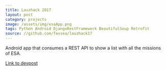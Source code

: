 ```yaml
---
title: Lauzhack 2017
layout: post
category: projects
image: /assets/img/esaApp.png
tags: Python Android DjangoRestFramework BeautifulSoup Retrofit
source: //github.com/fevsea/lauzhack17
---
```


Android app that consumes a REST API to show a list with all the missions of ESA.

[Link to devpost](https://devpost.com/software/lauzhack17-7r1jct)
